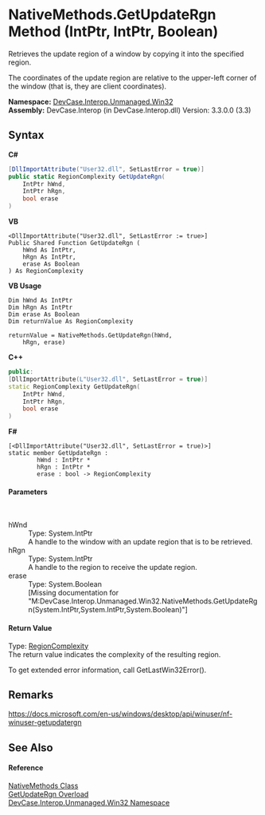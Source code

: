 # NativeMethods.GetUpdateRgn Method (IntPtr, IntPtr, Boolean)
 

Retrieves the update region of a window by copying it into the specified region. 

 The coordinates of the update region are relative to the upper-left corner of the window (that is, they are client coordinates).

**Namespace:**&nbsp;<a href="N_DevCase_Interop_Unmanaged_Win32">DevCase.Interop.Unmanaged.Win32</a><br />**Assembly:**&nbsp;DevCase.Interop (in DevCase.Interop.dll) Version: 3.3.0.0 (3.3)

## Syntax

**C#**<br />
``` C#
[DllImportAttribute("User32.dll", SetLastError = true)]
public static RegionComplexity GetUpdateRgn(
	IntPtr hWnd,
	IntPtr hRgn,
	bool erase
)
```

**VB**<br />
``` VB
<DllImportAttribute("User32.dll", SetLastError := true>]
Public Shared Function GetUpdateRgn ( 
	hWnd As IntPtr,
	hRgn As IntPtr,
	erase As Boolean
) As RegionComplexity
```

**VB Usage**<br />
``` VB Usage
Dim hWnd As IntPtr
Dim hRgn As IntPtr
Dim erase As Boolean
Dim returnValue As RegionComplexity

returnValue = NativeMethods.GetUpdateRgn(hWnd, 
	hRgn, erase)
```

**C++**<br />
``` C++
public:
[DllImportAttribute(L"User32.dll", SetLastError = true)]
static RegionComplexity GetUpdateRgn(
	IntPtr hWnd, 
	IntPtr hRgn, 
	bool erase
)
```

**F#**<br />
``` F#
[<DllImportAttribute("User32.dll", SetLastError = true)>]
static member GetUpdateRgn : 
        hWnd : IntPtr * 
        hRgn : IntPtr * 
        erase : bool -> RegionComplexity 

```


#### Parameters
&nbsp;<dl><dt>hWnd</dt><dd>Type: System.IntPtr<br />A handle to the window with an update region that is to be retrieved.</dd><dt>hRgn</dt><dd>Type: System.IntPtr<br />A handle to the region to receive the update region.</dd><dt>erase</dt><dd>Type: System.Boolean<br />\[Missing <param name="erase"/> documentation for "M:DevCase.Interop.Unmanaged.Win32.NativeMethods.GetUpdateRgn(System.IntPtr,System.IntPtr,System.Boolean)"\]</dd></dl>

#### Return Value
Type: <a href="T_DevCase_Interop_Unmanaged_Win32_Enums_RegionComplexity">RegionComplexity</a><br />The return value indicates the complexity of the resulting region. 

 To get extended error information, call GetLastWin32Error().

## Remarks
<a href="https://docs.microsoft.com/en-us/windows/desktop/api/winuser/nf-winuser-getupdatergn" target="_blank">https://docs.microsoft.com/en-us/windows/desktop/api/winuser/nf-winuser-getupdatergn</a>

## See Also


#### Reference
<a href="T_DevCase_Interop_Unmanaged_Win32_NativeMethods">NativeMethods Class</a><br /><a href="Overload_DevCase_Interop_Unmanaged_Win32_NativeMethods_GetUpdateRgn">GetUpdateRgn Overload</a><br /><a href="N_DevCase_Interop_Unmanaged_Win32">DevCase.Interop.Unmanaged.Win32 Namespace</a><br />